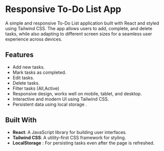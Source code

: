 # Responsive To-Do List App

A simple and responsive To-Do List application built with React and styled using Tailwind CSS. The app allows users to add, complete, and delete tasks, while also adapting to different screen sizes for a seamless user experience across devices.

## Features

- Add new tasks.
- Mark tasks as completed.
- Edit tasks.
- Delete tasks.
- Filter tasks (All,Active)
- Responsive design, works well on mobile, tablet, and desktop.
- Interactive and modern UI using Tailwind CSS.
- Persistent data using local storage .


## Built With

- **React**: A JavaScript library for building user interfaces.
- **Tailwind CSS**: A utility-first CSS framework for styling.
- **LocalStorage** : For persisting tasks even after the page is refreshed.


